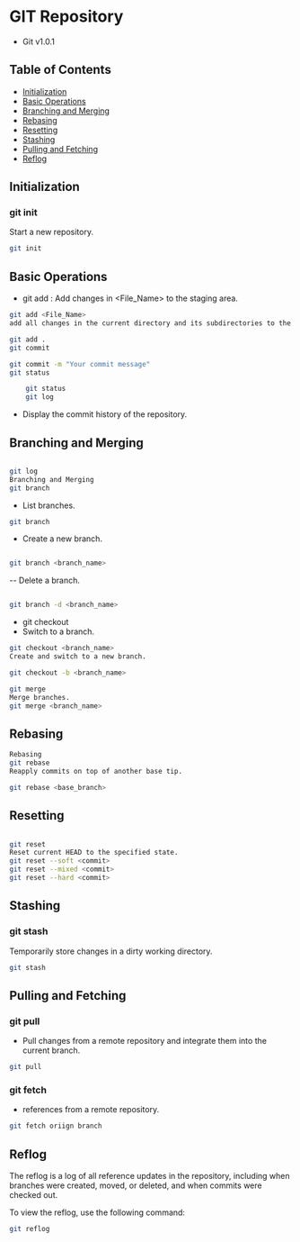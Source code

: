 # GIT Repository

-   Git v1.0.1

## Table of Contents

-   [Initialization](#initialization)
-   [Basic Operations](#basic-operations)
-   [Branching and Merging](#branching-and-merging)
-   [Rebasing](#rebasing)
-   [Resetting](#resetting)
-   [Stashing](#stashing)
-   [Pulling and Fetching](#pulling-and-fetching)
-   [Reflog](#reflog)

## Initialization

### git init

Start a new repository.

```sh
git init
```

## Basic Operations

-   git add : Add changes in <File_Name> to the staging area.

```sh
git add <File_Name>
add all changes in the current directory and its subdirectories to the staging area.
```

```sh
git add .
git commit
```

```sh
git commit -m "Your commit message"
git status
```

```sh
    git status
    git log
```

-   Display the commit history of the repository.

## Branching and Merging

```sh

git log
Branching and Merging
git branch

```

-   List branches.

```sh
git branch

```

-   Create a new branch.

```sh

git branch <branch_name>
```

-- Delete a branch.

```sh

git branch -d <branch_name>

```

-   git checkout
-   Switch to a branch.

```sh
git checkout <branch_name>
Create and switch to a new branch.
```

```sh
git checkout -b <branch_name>
```

```sh
git merge
Merge branches.
git merge <branch_name>
```

## Rebasing

```sh
Rebasing
git rebase
Reapply commits on top of another base tip.

git rebase <base_branch>
```

## Resetting

```sh

git reset
Reset current HEAD to the specified state.
git reset --soft <commit>
git reset --mixed <commit>
git reset --hard <commit>
```

## Stashing

### git stash

Temporarily store changes in a dirty working directory.

```sh
git stash
```

## Pulling and Fetching

### git pull

-   Pull changes from a remote repository and integrate them into the current branch.

```sh
git pull
```

### git fetch

-   references from a remote repository.

```sh
git fetch oriign branch
```

## Reflog

The reflog is a log of all reference updates in the repository, including when branches were created, moved, or deleted, and when commits were checked out.

To view the reflog, use the following command:

```sh
git reflog
```

